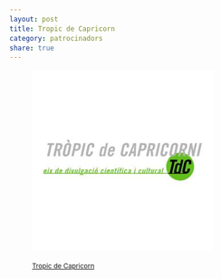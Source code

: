 ```yaml
---
layout: post
title: Tropic de Capricorn
category: patrocinadors
share: true
---
```


<figure class="text-center">
	<img src="/public/img/tropic-de-capricorn-patrocinadors-artinpocket-regular.jpg" alt="Tropic de Capricorn - patrocinadors d'artipocket/regular" title="Tropic de Capricorn - patrocinadors d'artipocket/regular">
	<figcaption>
		<p><small><i class="fa fa-facebook"></i> <a href="https://www.facebook.com/tropic.decapricorni?ref=ts&fref=ts" title="Tropic de Capricorn">Tropic de Capricorn</a></small></p>
	</figcaption>
</figure>